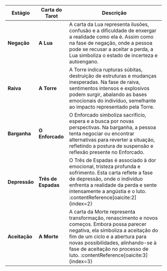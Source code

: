 
| Estágio       | Carta do Tarot      | Descrição                                                                                                                                                                                                                                                                                |
| ------------- | ------------------- | ---------------------------------------------------------------------------------------------------------------------------------------------------------------------------------------------------------------------------------------------------------------------------------------- |
| **Negação**   | **A Lua**           | A carta da Lua representa ilusões, confusão e a dificuldade de enxergar a realidade como ela é. Assim como na fase de negação, onde a pessoa pode se recusar a aceitar a perda, a Lua simboliza o estado de incerteza e autoengano.                                                      |
| **Raiva**     | **A Torre**         | A Torre indica rupturas súbitas, destruição de estruturas e mudanças inesperadas. Na fase de raiva, sentimentos intensos e explosivos podem surgir, abalando as bases emocionais do indivíduo, semelhante ao impacto representado pela Torre.                                            |
| **Barganha**  | **O Enforcado**     | O Enforcado simboliza sacrifício, espera e a busca por novas perspectivas. Na barganha, a pessoa tenta negociar ou encontrar alternativas para reverter a situação, refletindo a postura de suspensão e reflexão presente no Enforcado.                                                  |
| **Depressão** | **Três de Espadas** | O Três de Espadas é associado à dor emocional, tristeza profunda e sofrimento. Esta carta reflete a fase de depressão, onde o indivíduo enfrenta a realidade da perda e sente intensamente a angústia e o luto. :contentReference[oaicite:2]{index=2}                                    |
| **Aceitação** | **A Morte**         | A carta da Morte representa transformação, renascimento e novos começos. Embora possa parecer negativa, ela simboliza a aceitação do fim de um ciclo e a abertura para novas possibilidades, alinhando-se à fase de aceitação no processo de luto. :contentReference[oaicite:3]{index=3} |
